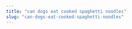 ```yaml
---
title: "can dogs eat cooked spaghetti noodles"
slug: "can-dogs-eat-cooked-spaghetti-noodles"
---
```


